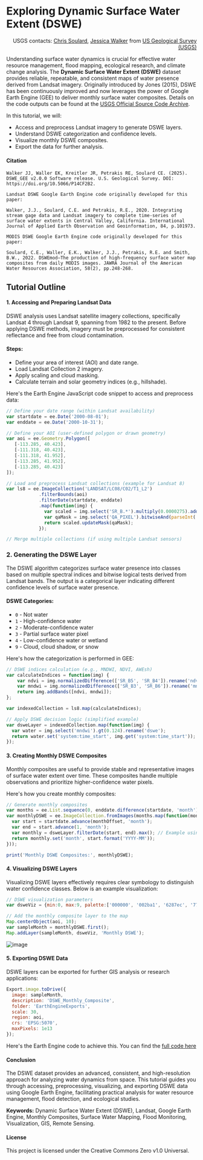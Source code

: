# Exploring Dynamic Surface Water Extent (DSWE)

<p style="text-align: right;">
USGS contacts: <a href="mailto:csoulard@usgs.gov">Chris Soulard</a>,
<a href="mailto:jjwalker@usgs.gov">Jessica Walker</a> from
<a href="https://www.usgs.gov">US Geological Survey (USGS)</a>
</p>

Understanding surface water dynamics is crucial for effective water resource management, flood mapping, ecological research, and climate change analysis. The **Dynamic Surface Water Extent (DSWE)** dataset provides reliable, repeatable, and consistent maps of water presence derived from Landsat imagery. Originally introduced by Jones (2015), DSWE has been continuously improved and now leverages the power of Google Earth Engine (GEE) to deliver monthly surface water composites. Details on the code outputs can be found at the [USGS Official Source Code Archive](https://code.usgs.gov/place/dswe).

In this tutorial, we will:

- Access and preprocess Landsat imagery to generate DSWE layers.
- Understand DSWE categorization and confidence levels.
- Visualize monthly DSWE composites.
- Export the data for further analysis.

#### Citation

```
Walker JJ, Waller EK, Kreitler JR, Petrakis RE, Soulard CE. (2025). DSWE_GEE v2.0.0 Software release. U.S. Geological Survey. DOI: https://doi.org/10.5066/P14CF2B2.

Landsat DSWE Google Earth Engine code originally developed for this paper:

Walker, J.J., Soulard, C.E. and Petrakis, R.E., 2020. Integrating stream gage data and Landsat imagery to complete time-series of surface water extents in Central Valley, California. International Journal of Applied Earth Observation and Geoinformation, 84, p.101973.

MODIS DSWE Google Earth Engine code originally developed for this paper:

Soulard, C.E., Waller, E.K., Walker, J.J., Petrakis, R.E. and Smith, B.W., 2022. DSWEmod—The production of high‐frequency surface water map composites from daily MODIS images. JAWRA Journal of the American Water Resources Association, 58(2), pp.248-268.
```



## Tutorial Outline

#### 1. Accessing and Preparing Landsat Data

DSWE analysis uses Landsat satellite imagery collections, specifically Landsat 4 through Landsat 9, spanning from 1982 to the present. Before applying DSWE methods, imagery must be preprocessed for consistent reflectance and free from cloud contamination.

#### Steps:

- Define your area of interest (AOI) and date range.
- Load Landsat Collection 2 imagery.
- Apply scaling and cloud masking.
- Calculate terrain and solar geometry indices (e.g., hillshade).

Here's the Earth Engine JavaScript code snippet to access and preprocess data:

```javascript
// Define your date range (within Landsat availability)
var startdate = ee.Date('2000-08-01');
var enddate = ee.Date('2000-10-31');

// Define your AOI (user-defined polygon or drawn geometry)
var aoi = ee.Geometry.Polygon([
   [-113.285, 40.423],
   [-111.318, 40.423],
   [-111.318, 41.952],
   [-113.285, 41.952],
   [-113.285, 40.423]
]);

// Load and preprocess Landsat collections (example for Landsat 8)
var ls8 = ee.ImageCollection('LANDSAT/LC08/C02/T1_L2')
            .filterBounds(aoi)
            .filterDate(startdate, enddate)
            .map(function(img) {
              var scaled = img.select('SR_B.*').multiply(0.0000275).add(-0.2);
              var qaMask = img.select('QA_PIXEL').bitwiseAnd(parseInt('111101', 2)).neq(0);
              return scaled.updateMask(qaMask);
            });

// Merge multiple collections (if using multiple Landsat sensors)
```

### 2. Generating the DSWE Layer

The DSWE algorithm categorizes surface water presence into classes based on multiple spectral indices and bitwise logical tests derived from Landsat bands. The output is a categorical layer indicating different confidence levels of surface water presence.

#### DSWE Categories:

- `0` - Not water
- `1` - High-confidence water
- `2` - Moderate-confidence water
- `3` - Partial surface water pixel
- `4` - Low-confidence water or wetland
- `9` - Cloud, cloud shadow, or snow

Here's how the categorization is performed in GEE:

```javascript
// DSWE indices calculation (e.g., MNDWI, NDVI, AWEsh)
var calculateIndices = function(img) {
    var ndvi = img.normalizedDifference(['SR_B5', 'SR_B4']).rename('ndvi');
    var mndwi = img.normalizedDifference(['SR_B3', 'SR_B6']).rename('mndwi');
    return img.addBands([ndvi, mndwi]);
};

var indexedCollection = ls8.map(calculateIndices);

// Apply DSWE decision logic (simplified example)
var dsweLayer = indexedCollection.map(function(img) {
  var water = img.select('mndwi').gt(0.124).rename('dswe');
  return water.set('system:time_start', img.get('system:time_start'));
});
```


#### 3. Creating Monthly DSWE Composites

Monthly composites are useful to provide stable and representative images of surface water extent over time. These composites handle multiple observations and prioritize higher-confidence water pixels.

Here's how you create monthly composites:

```javascript
// Generate monthly composites
var months = ee.List.sequence(0, enddate.difference(startdate, 'month').subtract(1));
var monthlyDSWE = ee.ImageCollection.fromImages(months.map(function(monthOffset) {
  var start = startdate.advance(monthOffset, 'month');
  var end = start.advance(1, 'month');
  var monthly = dsweLayer.filterDate(start, end).max(); // Example using max confidence
  return monthly.set('month', start.format('YYYY-MM'));
}));

print('Monthly DSWE Composites:', monthlyDSWE);
```

#### 4. Visualizing DSWE Layers

Visualizing DSWE layers effectively requires clear symbology to distinguish water confidence classes. Below is an example visualization:

```javascript
// DSWE visualization parameters
var dsweViz = {min:0, max:9, palette:['000000', '002ba1', '6287ec', '77b800', 'c1bdb6', 'ffffff']};

// Add the monthly composite layer to the map
Map.centerObject(aoi, 10);
var sampleMonth = monthlyDSWE.first();
Map.addLayer(sampleMonth, dsweViz, 'Monthly DSWE');
```

![image](https://picsur.spatialbytes.work/i/4947dbfe-3fdd-41dd-b838-366b74e96932.jpg)

#### 5. Exporting DSWE Data

DSWE layers can be exported for further GIS analysis or research applications:

```javascript
Export.image.toDrive({
  image: sampleMonth,
  description: 'DSWE_Monthly_Composite',
  folder: 'EarthEngineExports',
  scale: 30,
  region: aoi,
  crs: 'EPSG:5070',
  maxPixels: 1e13
});
```

Here's the Earth Engine code to achieve this. You can find the [full code here]()

#### Conclusion

The DSWE dataset provides an advanced, consistent, and high-resolution approach for analyzing water dynamics from space. This tutorial guides you through accessing, preprocessing, visualizing, and exporting DSWE data using Google Earth Engine, facilitating practical analysis for water resource management, flood detection, and ecological studies.

**Keywords:** Dynamic Surface Water Extent (DSWE), Landsat, Google Earth Engine, Monthly Composites, Surface Water Mapping, Flood Monitoring, Visualization, GIS, Remote Sensing.



#### License

This project is licensed under the Creative Commons Zero v1.0 Universal.
